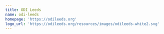 ```yaml
---
title: ODI Leeds
name: odi-leeds
homepage: 'https://odileeds.org'
logo_url: 'https://odileeds.org/resources/images/odileeds-white2.svg'
---
```


